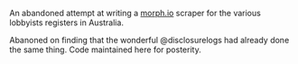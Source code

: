An abandoned attempt at writing a [morph.io](https://morph.io) scraper for the various lobbyists registers in Australia.

Abanoned on finding that the wonderful @disclosurelogs had already done the same thing. Code maintained here for posterity.
